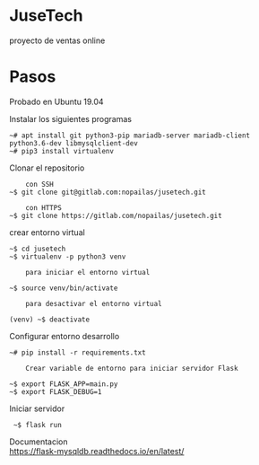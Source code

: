 # JuseTech

proyecto de ventas online
# Pasos 


Probado en Ubuntu 19.04

Instalar los siguientes programas

    ~# apt install git python3-pip mariadb-server mariadb-client python3.6-dev libmysqlclient-dev
    ~# pip3 install virtualenv

Clonar el repositorio

        con SSH
    ~$ git clone git@gitlab.com:nopailas/jusetech.git

        con HTTPS
    ~$ git clone https://gitlab.com/nopailas/jusetech.git

crear entorno virtual

    ~$ cd jusetech
    ~$ virtualenv -p python3 venv
	
        para iniciar el entorno virtual
		
	~$ source venv/bin/activate
	
		para desactivar el entorno virtual
		
	(venv) ~$ deactivate
	
Configurar entorno desarrollo
		
	~# pip install -r requirements.txt
	
		Crear variable de entorno para iniciar servidor Flask
		
    ~$ export FLASK_APP=main.py
    ~$ export FLASK_DEBUG=1
	
Iniciar servidor
	
	 ~$ flask run
	 
Documentacion	 
https://flask-mysqldb.readthedocs.io/en/latest/